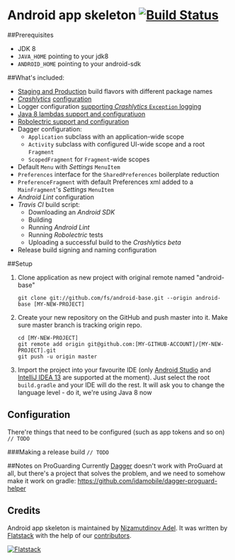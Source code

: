 Android app skeleton [![Build Status](https://travis-ci.org/fs/android-base.png)](https://travis-ci.org/fs/android-base)
============================================
##Prerequisites
* JDK 8
* `JAVA_HOME` pointing to your jdk8
* `ANDROID_HOME` pointing to your android-sdk

##What's included:
* [Staging and Production](https://github.com/fs/android-base/blob/master/app/build.gradle#L33-L42) build flavors with different package names
* *[Crashlytics](https://crashlytics.com)* [configuration](https://github.com/fs/android-base/blob/master/app/src/main/AndroidManifest.xml#L30-L32)
* Logger configuration [supporting *Crashlytics* `Exception` logging](https://github.com/fs/android-base/blob/master/app/src/main/java/com/flatstack/android/utils/TimberCrashReportingTree.java)
* [Java 8 lambdas support and configuratiuon](https://github.com/fs/android-base/blob/master/app/build.gradle#L87-L91)
* [Robolectric support and configuration](https://github.com/robolectric/robolectric-gradle-plugin)
* Dagger configuration:
	* `Application` subclass with an application-wide scope
	* `Activity` subclass with configured UI-wide scope and a root `Fragment`
	* `ScopedFragment` for `Fragment`-wide scopes
* Default `Menu` with *Settings* `MenuItem`
* `Preferences` interface for the `SharedPreferences` boilerplate reduction
* `PreferenceFragment` with default Preferences xml added to a `MainFragment`'s *Settings* `MenuItem`
* *Android Lint* configuration
* *Travis CI* build script:
    * Downloading an *Android SDK*
    * Building
    * Running *Android Lint*
    * Running *Robolectric* tests
    * Uploading a successful build to the *Crashlytics beta*
* Release build signing and naming configuration

##Setup
 1. Clone application as new project with original remote named "android-base"

    	git clone git://github.com/fs/android-base.git --origin android-base [MY-NEW-PROJECT]

 2. Create your new repository on the GitHub and push master into it. Make sure master branch is tracking origin repo.

        cd [MY-NEW-PROJECT]
    	git remote add origin git@github.com:[MY-GITHUB-ACCOUNT]/[MY-NEW-PROJECT].git
    	git push -u origin master

 3. Import the project into your favourite IDE (only [Android Studio](https://developer.android.com/sdk/installing/studio.html) and [IntelliJ IDEA 13](http://www.jetbrains.com/idea/) are supported at the moment).
Just select the root `build.gradle` and your IDE will do the rest.
It will ask you to change the language level - do it, we're using Java 8 now

## Configuration
There're things that need to be configured (such as app tokens and so on)
`// TODO`

###Making a release build
`// TODO`

##Notes on ProGuarding
Currently [Dagger](http://square.github.io/dagger/) doesn't work with ProGuard at all, but there's a project that solves the problem, and we need to somehow make it work on gradle: https://github.com/idamobile/dagger-proguard-helper

## Credits

Android app skeleton is maintained by [Nizamutdinov Adel](http://github.com/adelnizamutdinov).
It was written by [Flatstack](http://www.flatstack.com) with the help of our
[contributors](http://github.com/fs/android-base/contributors).


[![Flatstack](https://avatars0.githubusercontent.com/u/15136?v=2&s=200)](http://www.flatstack.com)